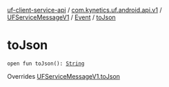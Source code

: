 [uf-client-service-api](../../../index.md) / [com.kynetics.uf.android.api.v1](../../index.md) / [UFServiceMessageV1](../index.md) / [Event](index.md) / [toJson](./to-json.md)

# toJson

`open fun toJson(): `[`String`](https://kotlinlang.org/api/latest/jvm/stdlib/kotlin/-string/index.html)

Overrides [UFServiceMessageV1.toJson](../to-json.md)

